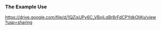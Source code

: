### The Example Use ###
https://drive.google.com/file/d/1QZisUPy6C_VBxjLgBr8rFdCPYdkOliKv/view?usp=sharing
